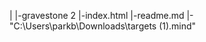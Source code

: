 |
|-gravestone 2
|-index.html
|-readme.md
|-"C:\Users\parkb\Downloads\targets (1).mind"

  <head>
    <meta name="viewport" content="width=device-width, initial-scale=1" />
    <script src="https://cdn.jsdelivr.net/gh/hiukim/mind-ar-js@1.1.5/dist/mindar-image.prod.js"></script>
    <script src="https://aframe.io/releases/1.2.0/aframe.min.js"></script>
    <script src="https://cdn.jsdelivr.net/gh/donmccurdy/aframe-extras@v6.1.1/dist/aframe-extras.min.js"></script>
    <script src= a-scene "https://encrypted-tbn0.gstatic.com/shopping?q=tbn:ANd9GcT5LJXTE_LSKwdCzLj4n6ZyovpH2Yz_mujg9Rm20z3H6NBAXaFbnuT2oreLKsZO4BoJeiw8HdzkCptYh8WhSdohMed1kr4K2Oemul3FLGfboUvG26VkMZM1_A&usqp=CAc">
  </head>
